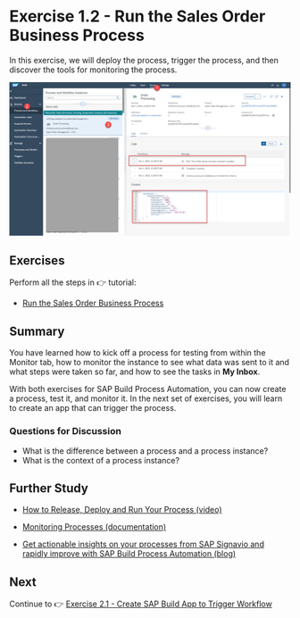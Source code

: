 # Exercise 1.2 - Run the Sales Order Business Process
 
In this exercise, we will deploy the process, trigger the process, and then discover the tools for monitoring the process.

![Process](/images/ex1.2/monitoring.png)


## Exercises

Perform all the steps in 👉 tutorial: 

- [Run the Sales Order Business Process](https://developers.sap.com/tutorials/spa-academy-run-salesorderprocess.html)


## Summary

You have learned how to kick off a process for testing from within the Monitor tab, how to monitor the instance to see what data was sent to it and what steps were taken so far, and how to see the tasks in **My Inbox**.

With both exercises for SAP Build Process Automation, you can now create a process, test it, and monitor it. In the next set of exercises, you will learn to create an app that can trigger the process.


### Questions for Discussion

* What is the difference between a process and a process instance?
* What is the context of a process instance?


## Further Study

- [How to Release, Deploy and Run Your Process (video)](https://www.youtube.com/watch?v=ZPYV4xRuTGA)
  
- [Monitoring Processes (documentation)](https://help.sap.com/docs/PROCESS_AUTOMATION/a331c4ef0a9d48a89c779fd449c022e7/de40f56efdff44a09724480367803b8b.html?q=monitor)
  
- [Get actionable insights on your processes from SAP Signavio and rapidly improve with SAP Build Process Automation (blog)](https://blogs.sap.com/2022/12/07/get-actionable-insights-on-your-processes-from-sap-signavio-and-rapidly-improve-with-sap-build-process-automation/)


## Next

Continue to 👉 [Exercise 2.1 - Create SAP Build App to Trigger Workflow](/exercises/ex2-SAP-Build-Apps/ex2.1/README.md)
